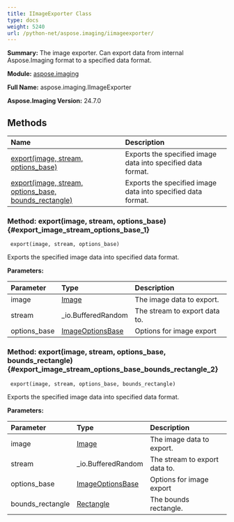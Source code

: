 ```yaml
---
title: IImageExporter Class
type: docs
weight: 5240
url: /python-net/aspose.imaging/iimageexporter/
---
```


**Summary:** The image exporter. Can export data from internal Aspose.Imaging format to a specified data format.

**Module:** [aspose.imaging](/imaging/python-net/aspose.imaging/)

**Full Name:** aspose.imaging.IImageExporter

**Aspose.Imaging Version:** 24.7.0

## **Methods**
| **Name** | **Description** |
| :- | :- |
| [export(image, stream, options_base)](#export_image_stream_options_base_1) | Exports the specified image data into specified data format. |
| [export(image, stream, options_base, bounds_rectangle)](#export_image_stream_options_base_bounds_rectangle_2) | Exports the specified image data into specified data format. |


### Method: export(image, stream, options_base) {#export_image_stream_options_base_1}


```
 export(image, stream, options_base) 
```

Exports the specified image data into specified data format.

**Parameters:**

| Parameter | Type | Description |
| :- | :- | :- |
| image | [Image](/imaging/python-net/aspose.imaging/image) | The image data to export. |
| stream | _io.BufferedRandom | The stream to export data to. |
| options_base | [ImageOptionsBase](/imaging/python-net/aspose.imaging/imageoptionsbase) | Options for image export |

### Method: export(image, stream, options_base, bounds_rectangle) {#export_image_stream_options_base_bounds_rectangle_2}


```
 export(image, stream, options_base, bounds_rectangle) 
```

Exports the specified image data into specified data format.

**Parameters:**

| Parameter | Type | Description |
| :- | :- | :- |
| image | [Image](/imaging/python-net/aspose.imaging/image) | The image data to export. |
| stream | _io.BufferedRandom | The stream to export data to. |
| options_base | [ImageOptionsBase](/imaging/python-net/aspose.imaging/imageoptionsbase) | Options for image export |
| bounds_rectangle | [Rectangle](/imaging/python-net/aspose.imaging/rectangle) | The bounds rectangle. |

